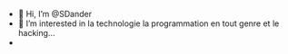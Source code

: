 - 👋 Hi, I’m @SDander
- 👀 I’m interested in la technologie la programmation  en tout genre  et le hacking...
- 

<!---
SDander/SDander is a ✨ special ✨ repository because its `README.md` (this file) appears on your GitHub profile.
You can click the Preview link to take a look at your changes.
--->
